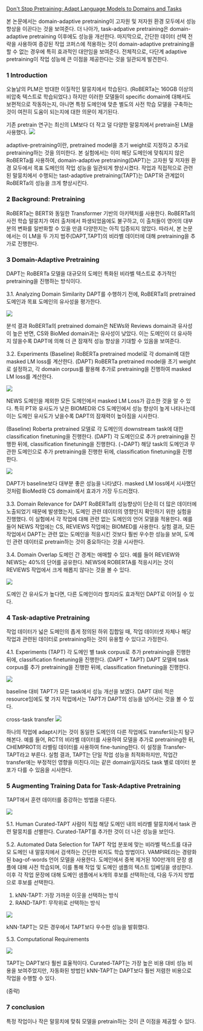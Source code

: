 [Don't Stop Pretraining: Adapt Language Models to Domains and Tasks
](https://arxiv.org/abs/2004.10964)

본 논문에서는 domain-adaptive pretraining이 고자원 및 저자원 환경 모두에서 성능 향상을 이끈다는 것을 보여준다. 더 나아가, task-adpative pretraining은 domain-adaptive pretraining 이후에도 성능을 개선한다. 마지막으로, 간단한 데이터 선택 전략을 사용하여 증강된 작업 코퍼스에 적용하는 것이 domain-adaptive pretraining을 할 수 없는 경우에 특히 효과적인 대안임을 보여준다. 전체적으로, 다단계 adaptive pretraining이 작업 성능에 큰 이점을 제공한다는 것을 일관되게 발견한다.

### 1 Introduction
오늘날의 PLM은 방대한 이질적인 말뭉치에서 학습된다. (RoBERTa는 160GB 이상의 비압축 텍스트로 학습되었다.) 하지만 이러한 모델들이 specific domain에 대해서도 보편적으로 작동하는지, 아니면 특정 도메인에 맞춘 별도의 사전 학습 모델을 구축하는 것이 여전히 도움이 되는지에 대한 의문이 제기된다. 

 기존 pretrain 연구는 최신의 LM보다 더 작고 덜 다양한 말뭉치에서 pretrain된 LM을 사용했다.
![](https://velog.velcdn.com/images/s0o0_jiiin/post/a9e960f3-a1e8-4539-91e0-1729ed27ba9d/image.png)

 adaptive-pretraining이란, pretrained model을 초기 weight로 지정하고 추가로 pretraining하는 것을 의미한다.
본 실험에서는 이미 해당 도메인에 맞춰지지 않은 RoBERTa를 사용하여, domain-adaptive pretraining(DAPT)는 고자원 및 저자원 환경 모두에서 목표 도메인의 작업 성능을 일관되게 향상시켰다.
작업과 직접적으로 관련된 말뭉치에서 수행되는 tast-adaptive pretraining(TAPT)는 DAPT와 관계없이 RoBERTa의 성능을 크게 향상시킨다.

### 2 Background: Pretraining
RoBERTa는 BERT와 동일한 Transformer 기반의 아키텍처를 사용한다. RoBERTa의 사전 학습 말뭉치가 여러 출처에서 파생되었음에도 불구하고, 이 출처들이 영어의 대부분의 변화를 일반화할 수 있을 만큼 다양한지는 아직 입증되지 않았다. 따라서, 본 논문에서는 이 LM을 두 가지 범주(DAPT,TAPT)의 비라벨 데이터에 대해 pretraining을 추가로 진행한다.

### 3 Domain-Adaptive Pretraining
DAPT는 RoBERTa 모델을 대규모의 도메인 특화된 비라벨 텍스트로 추가적인 pretraining을 진행하는 방식이다. 

3.1. Analyzing Domain Similarity
DAPT를 수행하기 전에, RoBERTa의 pretrained 도메인과 목표 도메인의 유사성을 평가한다.

![](https://velog.velcdn.com/images/s0o0_jiiin/post/51ff0b21-c779-484e-a669-07efcaf4da2b/image.png)

분석 결과 RoBERTa의 pretrained domain은 NEWs와 Reviews domain과 유사성이 높은 반면, CS와 BioMed domain과는 유사성이 낮았다. 이는 도메인이 더 유사하지 않을수록 DAPT에 의해 더 큰 잠재적 성능 향상을 기대할 수 있음을 보여준다.

3.2. Experiments
(Baseline) RoBERTa pretrained model로 각 domain에 대한 masked LM loss를 계산한다.
(DAPT) RoBERTa pretrained model을 초기 weight로 설정하고, 각 domain corpus를 활용해 추가로 pretraining을 진행하여 masked LM loss를 계산한다.

![](https://velog.velcdn.com/images/s0o0_jiiin/post/8b70bd47-5bf2-49e9-b4e2-6fff557da60c/image.png)

NEWS 도메인을 제외한 모든 도메인에서 masked LM Loss가 감소한 것을 알 수 있다. 특히 PT와 유사도가 낮은 BIOMED와 CS 도메인에서 성능 향상이 높게 나타나는데 이는 도메인 유사도가 낮을수록 DAPT의 잠재력이 높아짐을 시사한다.

(Baseline) Roberta pretrained 모델로 각 도메인의 downstream task에 대한 classification finetuning을 진행한다.
(DAPT) 각 도메인으로 추가 pretraining을 진행한 뒤에, classification finetuning을 진행한다.
(¬DAPT) 해당 task의 도메인과 무관한 도메인으로 추가 pretraining을 진행한 뒤에, classification finetuning을 진행한다.

![](https://velog.velcdn.com/images/s0o0_jiiin/post/f7e2a573-495e-4c4a-bc56-bdeea60a821d/image.png)

DAPT가 baseline보다 대부분 좋은 성능을 나타냈다. masked LM loss에서 시사했던 것처럼 BioMed와 CS domain에서 효과가 가장 두드러졌다.

3.3. Domain Relevance for DAPT
RoBERTa의 성능향상이 단순히 더 많은 데이터에 노출되었기 때문에 발생했는지, 도메인 관련 데이터의 영향인지 확인하기 위한 실험을 진행했다. 이 실험에서 각 작업에 대해 관련 없는 도메인의 언어 모델을 적용한다. 예를 들어 NEWS 작업에는 CS, REVIEWS 작업에는 BIOMED를 사용한다.
실험 결과, 모든 작업에서 DAPT는 관련 없는 도메인을 적응시킨 것보다 훨씬 우수한 성능을 보여, 도메인 관련 데이터로 pretrain하는 것이 중요하다는 것을 시사한다.

3.4. Domain Overlap
도메인 간 경계는 애매할 수 있다. 예를 들어 REVIEW와 NEWS는 40%의 단어를 공유한다. NEWS에 ROBERTA를 적응시키는 것이 REVIEWS 작업에서 크게 해롭지 않다는 것을 볼 수 있다.

![](https://velog.velcdn.com/images/s0o0_jiiin/post/f5284b35-5da7-4f9a-8cc0-33f867aab58f/image.png)

도메인 간 유사도가 높다면, 다른 도메인이라 할지라도 효과적인 DAPT로 이어질 수 있다.

### 4 Task-adaptive Pretraining
작업 데이터가 넓은 도메인의 좁게 정의된 하위 집합일 때, 작업 데이터셋 자체나 해당 작업과 관련된 데이터로 pretraining하는 것이 유용할 수 있다고 가정한다.

4.1. Experiments
(TAPT) 각 도메인 별 task corpus로 추가 pretraining을 진행한 뒤에, classification finetuning을 진행한다.
(DAPT + TAPT) DAPT 모델에 task corpus를 추가 pretraining을 진행한 뒤에, classification finetuning을 진행한다.

![](https://velog.velcdn.com/images/s0o0_jiiin/post/0400a619-b526-42e9-803d-84328414d0ba/image.png)

baseline 대비 TAPT가 모든 task에서 성능 개선을 보였다. DAPT 대비 적은 resource임에도 몇 가지 작업에서는 TAPT가 DAPT의 성능을 넘어서는 것을 볼 수 있다.

cross-task transfer
![](https://velog.velcdn.com/images/s0o0_jiiin/post/0cf23d68-4089-46a3-bb63-9f568d6df35a/image.png)

하나의 작업에 adapt시키는 것이 동일한 도메인의 다른 작업에도 transfer되는지 탐구해본다. 예를 들어, RCT의 비라벨 데이터를 사용하여 모델을 추가로 pretraining한 뒤, CHEMPROT의 라벨링 데이터를 사용하여 fine-tuning한다. 이 설정을 Transfer-TAPT라고 부른다.
실험 결과, TAPT는 단일 작업 성능을 최적화하지만, 작업간 transfer에는 부정적인 영향을 미친다.이는 같은 domain일지라도 task 별로 데이터 분포가 다를 수 있음을 시사한다.

### 5 Augmenting Training Data for Task-Adaptive Pretraining
TAPT에서 훈련 데이터를 증강하는 방법을 다룬다.

![](https://velog.velcdn.com/images/s0o0_jiiin/post/fdfa3d30-2438-4e57-b847-52447d776d79/image.png)

5.1. Human Curated-TAPT
사람이 직접 해당 도메인 내의 비라벨 말뭉치에서 task 관련 말뭉치를 선별한다.
Curated-TAPT를 추가한 것이 더 나은 성능을 보인다.

5.2. Automated Data Selection for TAPT
작업 분포에 맞는 비라벨 텍스트를 대규모 도메인 내 말뭉치에서 검색하는 간단한 비지도 학습 방법이다.
VAMPIRE라는 경량화된 bag-of-words 언어 모델을 사용한다. 도메인에서 중복 제거된 100만개의 문장 샘플에 대해 사전 학습되며, 이를 통해 작업 및 도메인 샘플의 텍스트 임베딩을 생성한다. 이후 각 작업 문장에 대해 도메인 샘플에서 k개의 후보를 선택하는데, 다음 두가지 방법으로 후보를 선택한다.
1. kNN-TAPT: 가장 가까운 이웃을 선택하는 방식
2. RAND-TAPT: 무작위로 선택하는 방식

![](https://velog.velcdn.com/images/s0o0_jiiin/post/b07c7c29-e120-42f6-8729-bb2684c2149b/image.png)

kNN-TAPT는 모든 경우에서 TAPT보다 우수한 성능을 발휘했다.

5.3. Computational Requirements

![](https://velog.velcdn.com/images/s0o0_jiiin/post/9c65fab6-d6c2-43df-bbd1-d83b0bbb680c/image.png)

TAPT는 DAPT보다 훨씬 효율적이다. 
Curated-TAPT는 가장 높은 비용 대비 성능 비용을 보여주었지만, 자동화된 방법인 kNN-TAPT는 DAPT보다 훨씬 저렴한 비용으로 작업을 수행할 수 있다.

(중략)
### 7 conclusion
특정 작업이나 작은 말뭉치에 맞춰 모델을 pretrain하는 것이 큰 이점을 제공할 수 있다. 